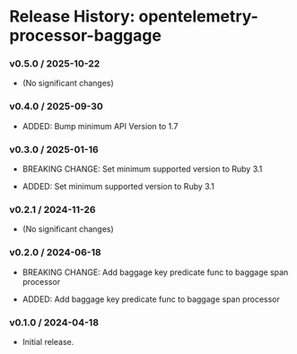 # Release History: opentelemetry-processor-baggage

### v0.5.0 / 2025-10-22

* (No significant changes)

### v0.4.0 / 2025-09-30

* ADDED: Bump minimum API Version to 1.7

### v0.3.0 / 2025-01-16

* BREAKING CHANGE: Set minimum supported version to Ruby 3.1

* ADDED: Set minimum supported version to Ruby 3.1

### v0.2.1 / 2024-11-26

* (No significant changes)

### v0.2.0 / 2024-06-18

* BREAKING CHANGE: Add baggage key predicate func to baggage span processor

* ADDED: Add baggage key predicate func to baggage span processor

### v0.1.0 / 2024-04-18

* Initial release.
